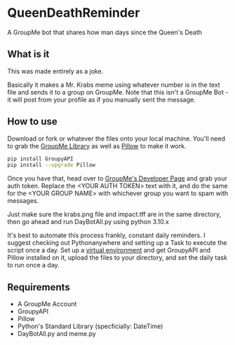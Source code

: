 # QueenDeathReminder
 A GroupMe bot that shares how man days since the Queen's Death

## What is it

This was made entirely as a joke.

Basically it makes a Mr. Krabs meme using whatever number is in the text file and sends it to a group on GroupMe. Note that this isn't a GroupMe Bot - it will post from your profile as if you manually sent the message.

## How to use

Download or fork or whatever the files onto your local machine. You'll need to grab the [GroupMe Library](https://pypi.org/project/GroupyAPI/) as well as [Pillow](https://pillow.readthedocs.io/en/stable/installation.html) to make it work.

```bash
pip install GroupyAPI
pip install --upgrade Pillow
```

Once you have that, head over to [GroupMe's Developer Page](https://dev.groupme.com/) and grab your auth token. Replace the \<YOUR AUTH TOKEN\> text with it, and do the same for the \<YOUR GROUP NAME\> with whichever group you want to spam with messages.

Just make sure the krabs.png file and impact.tff are in the same directory, then go ahead and run DayBotAll.py using python 3.10.x

It's best to automate this process frankly, constant daily reminders. I suggest checking out Pythonanywhere and setting up a Task to execute the script once a day. Set up a [virtual environment](https://help.pythonanywhere.com/pages/Virtualenvs/) and get GroupyAPI and Pillow installed on it, upload the files to your directory, and set the daily task to run once a day.

## Requirements

 * A GroupMe Account
 * GroupyAPI
 * Pillow
 * Python's Standard Library (specficially: DateTime)
 * DayBotAll.py and meme.py
